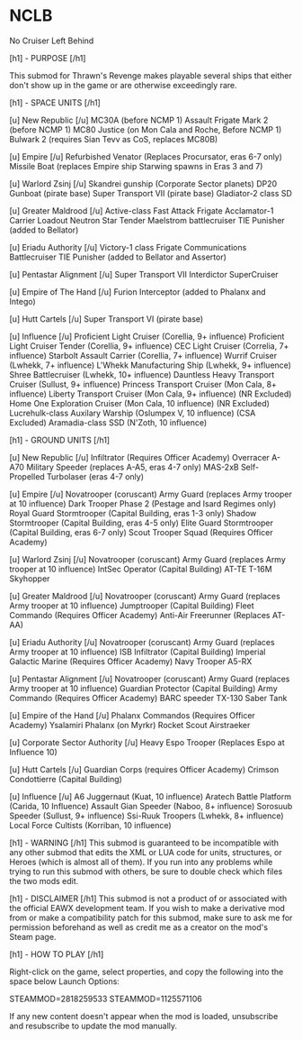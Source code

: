 # NCLB
No Cruiser Left Behind

[h1] - PURPOSE [/h1]

This submod for Thrawn's Revenge makes playable several ships that either 
don't show up in the game or are otherwise exceedingly rare.

[h1] - SPACE UNITS [/h1]

[u] New Republic [/u]
MC30A (before NCMP 1)
Assault Frigate Mark 2 (before NCMP 1)
MC80 Justice (on Mon Cala and Roche, Before NCMP 1)
Bulwark 2 (requires Sian Tevv as CoS, replaces MC80B)

[u] Empire [/u]
Refurbished Venator (Replaces Procursator, eras 6-7 only)
Missile Boat (replaces Empire ship Starwing spawns in Eras 3 and 7)

[u] Warlord Zsinj [/u]
Skandrei gunship (Corporate Sector planets)
DP20 Gunboat (pirate base)
Super Transport VII (pirate base)
Gladiator-2 class SD

[u] Greater Maldrood [/u]
Active-class Fast Attack Frigate
Acclamator-1 Carrier Loadout
Neutron Star Tender
Maelstrom battlecruiser
TIE Punisher (added to Bellator)

[u] Eriadu Authority [/u]
Victory-1 class Frigate
Communications Battlecruiser
TIE Punisher (added to Bellator and Assertor)

[u] Pentastar Alignment [/u]
Super Transport VII Interdictor
SuperCruiser

[u] Empire of The Hand [/u]
Furion Interceptor (added to Phalanx and Intego)

[u] Hutt Cartels [/u]
Super Transport VI (pirate base)

[u] Influence [/u]
Proficient Light Cruiser (Corellia, 9+ influence)
Proficient Light Cruiser Tender (Corellia, 9+ influence)
CEC Light Cruiser (Correlia, 7+ influence)
Starbolt Assault Carrier (Corellia, 7+ influence)
Wurrif Cruiser (Lwhekk, 7+ influence)
L'Whekk Manufacturing Ship (Lwhekk, 9+ influence)
Shree Battlecruiser (Lwhekk, 10+ influence)
Dauntless Heavy Transport Cruiser (Sullust, 9+ influence)
Princess Transport Cruiser (Mon Cala, 8+ influence)
Liberty Transport Cruiser (Mon Cala, 9+ influence) (NR Excluded)
Home One Exploration Cruiser (Mon Cala, 10 influence) (NR Excluded)
Lucrehulk-class Auxilary Warship (Oslumpex V, 10 influence) (CSA Excluded)
Aramadia-class SSD (N'Zoth, 10 influence)

[h1] - GROUND UNITS [/h1]

[u] New Republic [/u]
Infiltrator (Requires Officer Academy)
Overracer
A-A70 Military Speeder (replaces A-A5, eras 4-7 only)
MAS-2xB Self-Propelled Turbolaser (eras 4-7 only)

[u] Empire [/u]
Novatrooper (coruscant) 
Army Guard (replaces Army trooper at 10 influence)
Dark Trooper Phase 2 (Pestage and Isard Regimes only)
Royal Guard Stormtrooper (Capital Building, eras 1-3 only)
Shadow Stormtrooper (Capital Building, eras 4-5 only)
Elite Guard Stormtrooper (Capital Building, eras 6-7 only)
Scout Trooper Squad (Requires Officer Academy)

[u] Warlord Zsinj [/u]
Novatrooper (coruscant)
Army Guard (replaces Army trooper at 10 influence)
IntSec Operator (Capital Building)
AT-TE
T-16M Skyhopper

[u] Greater Maldrood [/u]
Novatrooper (coruscant)
Army Guard (replaces Army trooper at 10 influence)
Jumptrooper (Capital Building)
Fleet Commando (Requires Officer Academy)
Anti-Air Freerunner (Replaces AT-AA)

[u] Eriadu Authority [/u]
Novatrooper (coruscant)
Army Guard (replaces Army trooper at 10 influence)
ISB Infiltrator (Capital Building)
Imperial Galactic Marine (Requires Officer Academy)
Navy Trooper
A5-RX

[u] Pentastar Alignment [/u]
Novatrooper (coruscant)
Army Guard (replaces Army trooper at 10 influence)
Guardian Protector (Capital Building)
Army Commando (Requires Officer Academy)
BARC speeder
TX-130 Saber Tank

[u] Empire of the Hand [/u]
Phalanx Commandos (Requires Officer Academy)
Ysalamiri Phalanx (on Myrkr)
Rocket Scout
Airstraeker

[u] Corporate Sector Authority [/u]
Heavy Espo Trooper (Replaces Espo at Influence 10)

[u] Hutt Cartels [/u]
Guardian Corps (requires Officer Academy)
Crimson Condottierre (Capital Building)

[u] Influence [/u]
A6 Juggernaut (Kuat, 10 influence)
Aratech Battle Platform (Carida, 10 Influence)
Assault Gian Speeder (Naboo, 8+ influence)
Sorosuub Speeder (Sullust, 9+ influence)
Ssi-Ruuk Troopers (Lwhekk, 8+ influence)
Local Force Cultists (Korriban, 10 influence)

[h1] - WARNING [/h1]
This submod is guaranteed to be incompatible with any other submod that edits the XML or LUA code for units, structures, or Heroes (which is almost all of them). If you run into any problems while trying to run this submod with others, be sure to double check which files the two mods edit.

[h1] - DISCLAIMER [/h1]
This submod is not a product of or associated with the official EAWX development team.
If you wish to make a derivative mod from or make a compatibility patch for this submod, make sure to ask me for permission beforehand as well as credit me as a creator on the mod's Steam page. 

[h1] - HOW TO PLAY [/h1]

Right-click on the game, select properties, and copy the following into the space below Launch Options:

STEAMMOD=2818259533 STEAMMOD=1125571106

If any new content doesn't appear when the mod is loaded, unsubscribe and resubscribe to update the mod manually.